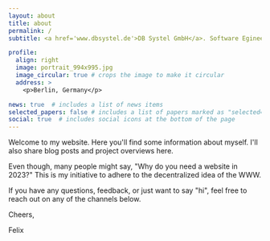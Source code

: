 ```yaml
---
layout: about
title: about
permalink: /
subtitle: <a href='www.dbsystel.de'>DB Systel GmbH</a>. Software Egineering. Politics. Outdoor. Etc.

profile:
  align: right
  image: portrait_994x995.jpg
  image_circular: true # crops the image to make it circular
  address: >
    <p>Berlin, Germany</p>

news: true  # includes a list of news items
selected_papers: false # includes a list of papers marked as "selected={true}"
social: true  # includes social icons at the bottom of the page
---
```


Welcome to my website. Here you'll find some information about myself. I'll also share blog posts and project overviews here. 

Even though, many people might say, "Why do you need a website in 2023?" This is my initiative to adhere to the decentralized idea of the WWW.

If you have any questions, feedback, or just want to say "hi", feel free to reach out on any of the channels below.

Cheers,

Felix



